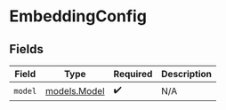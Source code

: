 # EmbeddingConfig


## Fields

| Field                              | Type                               | Required                           | Description                        |
| ---------------------------------- | ---------------------------------- | ---------------------------------- | ---------------------------------- |
| `model`                            | [models.Model](../models/model.md) | :heavy_check_mark:                 | N/A                                |